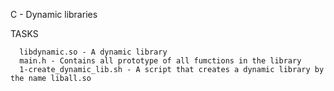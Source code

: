 C - Dynamic libraries

  TASKS
  
      libdynamic.so - A dynamic library
      main.h - Contains all prototype of all fumctions in the library
      1-create_dynamic_lib.sh - A script that creates a dynamic library by the name liball.so
